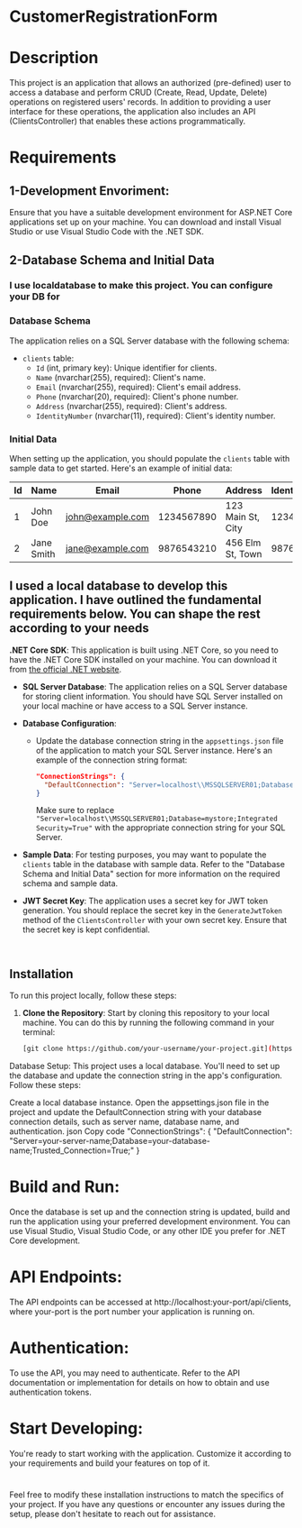 # CustomerRegistrationForm
# Description

This project is an application that allows an authorized (pre-defined) user to access a database and perform CRUD (Create, Read, Update, Delete) operations on registered users' records.
In addition to providing a user interface for these operations, the application also includes an API (ClientsController) that enables these actions programmatically.


# Requirements
## 1-Development Envoriment: 
Ensure that you have a suitable development environment for ASP.NET Core applications set up on your machine. You can download and install Visual Studio or use Visual Studio Code with the .NET SDK.
## 2-Database Schema and Initial Data
### I use localdatabase to make this project. You can configure your DB for 
### Database Schema

The application relies on a SQL Server database with the following schema:

- `clients` table:
  - `Id` (int, primary key): Unique identifier for clients.
  - `Name` (nvarchar(255), required): Client's name.
  - `Email` (nvarchar(255), required): Client's email address.
  - `Phone` (nvarchar(20), required): Client's phone number.
  - `Address` (nvarchar(255), required): Client's address.
  - `IdentityNumber` (nvarchar(11), required): Client's identity number.

### Initial Data

When setting up the application, you should populate the `clients` table with sample data to get started. Here's an example of initial data:

| Id | Name             | Email                | Phone       | Address               | IdentityNumber   |
|----|------------------|----------------------|-------------|-----------------------|------------------|
| 1  | John Doe         | john@example.com     | 1234567890  | 123 Main St, City     | 12345678901      |
| 2  | Jane Smith       | jane@example.com     | 9876543210  | 456 Elm St, Town      | 98765432109      |


## I used a local database to develop this application. I have outlined the fundamental requirements below. You can shape the rest according to your needs

**.NET Core SDK**: This application is built using .NET Core, so you need to have the .NET Core SDK installed on your machine. You can download it from [the official .NET website](https://dotnet.microsoft.com/download).

- **SQL Server Database**: The application relies on a SQL Server database for storing client information. You should have SQL Server installed on your local machine or have access to a SQL Server instance.

- **Database Configuration**:
  - Update the database connection string in the `appsettings.json` file of the application to match your SQL Server instance. Here's an example of the connection string format:
    ```json
    "ConnectionStrings": {
      "DefaultConnection": "Server=localhost\\MSSQLSERVER01;Database=mystore;Integrated Security=True"
    }
    ```
    Make sure to replace `"Server=localhost\\MSSQLSERVER01;Database=mystore;Integrated Security=True"` with the appropriate connection string for your SQL Server.

- **Sample Data**: For testing purposes, you may want to populate the `clients` table in the database with sample data. Refer to the "Database Schema and Initial Data" section for more information on the required schema and sample data.

- **JWT Secret Key**: The application uses a secret key for JWT token generation. You should replace the secret key in the `GenerateJwtToken` method of the `ClientsController` with your own secret key. Ensure that the secret key is kept confidential.
  ```csharp



## Installation

To run this project locally, follow these steps:

1. **Clone the Repository**: Start by cloning this repository to your local machine. You can do this by running the following command in your terminal:

   ```bash
   [git clone https://github.com/your-username/your-project.git](https://github.com/erkinavcii/CustomerRegistration).

Database Setup: This project uses a local database. You'll need to set up the database and update the connection string in the app's configuration. Follow these steps:

Create a local database instance.
Open the appsettings.json file in the project and update the DefaultConnection string with your database connection details, such as server name, database name, and authentication.
json
Copy code
"ConnectionStrings": {
    "DefaultConnection": "Server=your-server-name;Database=your-database-name;Trusted_Connection=True;"
}
# Build and Run:
 Once the database is set up and the connection string is updated, build and run the application using your preferred development environment. You can use Visual Studio, Visual Studio Code, or any other IDE you prefer for .NET Core development.

# API Endpoints:
 The API endpoints can be accessed at http://localhost:your-port/api/clients, where your-port is the port number your application is running on.

# Authentication: 
To use the API, you may need to authenticate. Refer to the API documentation or implementation for details on how to obtain and use authentication tokens.

# Start Developing: 
You're ready to start working with the application. Customize it according to your requirements and build your features on top of it.
#
Feel free to modify these installation instructions to match the specifics of your project. If you have any questions or encounter any issues during the setup, please don't hesitate to reach out for assistance.
